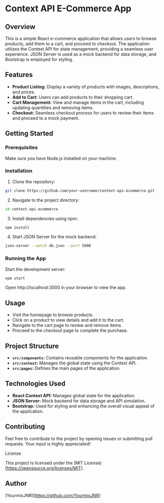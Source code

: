 # Context API E-Commerce App

## Overview

This is a simple React e-commerce application that allows users to browse products, add them to a cart, and proceed to checkout. The application utilizes the Context API for state management, providing a seamless user experience. JSON Server is used as a mock backend for data storage, and Bootstrap is employed for styling.

## Features

- **Product Listing:** Display a variety of products with images, descriptions, and prices.
- **Add to Cart:** Users can add products to their shopping cart.
- **Cart Management:** View and manage items in the cart, including updating quantities and removing items.
- **Checkout:** Seamless checkout process for users to review their items and proceed to a mock payment.

## Getting Started

### Prerequisites

Make sure you have Node.js installed on your machine.

### Installation

1. Clone the repository:
```bash
git clone https://github.com/your-username/context-api-ecommerce.git
```
2. Navigate to the project directory:
```bash
cd context-api-ecommerce
```
3. Install dependencies using npm:
```bash
npm install
```
4. Start JSON Server for the mock backend:
```bash
json-server --watch db.json --port 5000
```
### Running the App

Start the development server:
```bash
npm start
```
Open http://localhost:3000 in your browser to view the app.

## Usage

- Visit the homepage to browse products.
- Click on a product to view details and add it to the cart.
- Navigate to the cart page to review and remove items.
- Proceed to the checkout page to complete the purchase.

## Project Structure

- **`src/components`:** Contains reusable components for the application.
- **`src/context`:** Manages the global state using the Context API.
- **`src/pages`:** Defines the main pages of the application.

## Technologies Used

- **React Context API:** Manages global state for the application.
- **JSON Server:** Mock backend for data storage and API simulation.
- **Bootstrap:** Used for styling and enhancing the overall visual appeal of the application.

## Contributing

Feel free to contribute to the project by opening issues or submitting pull requests. Your input is highly appreciated!

License

This project is licensed under the (MIT License)[https://opensource.org/licenses/MIT].

## Author

(YourmixJNR)[https://github.com/YourmixJNR]

